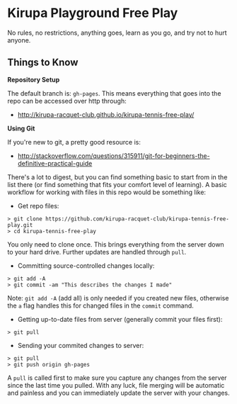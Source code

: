 Kirupa Playground Free Play
===========================

No rules, no restrictions, anything goes, learn as you go, and try not to hurt anyone.


Things to Know
--------------


**Repository Setup**

The default branch is: `gh-pages`.  This means everything that goes into the repo can be accessed over http through:

* http://kirupa-racquet-club.github.io/kirupa-tennis-free-play/


**Using Git**

If you're new to git, a pretty good resource is:

* http://stackoverflow.com/questions/315911/git-for-beginners-the-definitive-practical-guide

There's a lot to digest, but you can find something basic to start from in the list there (or find something that fits your comfort level of learning).  A basic workflow for working with files in this repo would be something like:


* Get repo files:

```
> git clone https://github.com/kirupa-racquet-club/kirupa-tennis-free-play.git
> cd kirupa-tennis-free-play
```

You only need to clone once. This brings everything from the server down to your hard drive. Further updates are handled through `pull`.

* Committing source-controlled changes locally:

```
> git add -A
> git commit -am "This describes the changes I made"
```

Note: `git add -A` (add all) is only needed if you created new files, otherwise the `a` flag handles this for changed files in the `commit` command.

* Getting up-to-date files from server (generally commit your files first):

```
> git pull
```

* Sending your commited changes to server:

```
> git pull
> git push origin gh-pages
```

A `pull` is called first to make sure you capture any changes from the server since the last time you pulled.  With any luck, file merging will be automatic and painless and you can immediately update the server with your changes.
